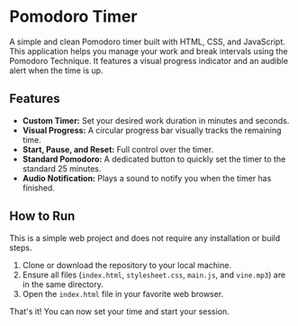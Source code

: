 # Pomodoro Timer

A simple and clean Pomodoro timer built with HTML, CSS, and JavaScript. This application helps you manage your work and break intervals using the Pomodoro Technique. It features a visual progress indicator and an audible alert when the time is up.

## Features

*   **Custom Timer:** Set your desired work duration in minutes and seconds.
*   **Visual Progress:** A circular progress bar visually tracks the remaining time.
*   **Start, Pause, and Reset:** Full control over the timer.
*   **Standard Pomodoro:** A dedicated button to quickly set the timer to the standard 25 minutes.
*   **Audio Notification:** Plays a sound to notify you when the timer has finished.

## How to Run

This is a simple web project and does not require any installation or build steps.

1.  Clone or download the repository to your local machine.
2.  Ensure all files (`index.html`, `stylesheet.css`, `main.js`, and `vine.mp3`) are in the same directory.
3.  Open the `index.html` file in your favorite web browser.

That's it! You can now set your time and start your session.